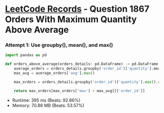# [LeetCode Records](../../README.md) - Question 1867 Orders With Maximum Quantity Above Average

### Attempt 1: Use groupby(), mean(), and max()
```py
import pandas as pd

def orders_above_average(orders_details: pd.DataFrame) -> pd.DataFrame:
    average_orders = orders_details.groupby('order_id')['quantity'].mean().rename('avg').reset_index()
    max_avg = average_orders['avg'].max()

    max_orders = orders_details.groupby('order_id')['quantity'].max().rename('max').reset_index()

    return max_orders[max_orders['max'] > max_avg][['order_id']]
```
- Runtime: 395 ms (Beats: 92.86%)
- Memory: 70.86 MB (Beats: 53.57%)

<br>

